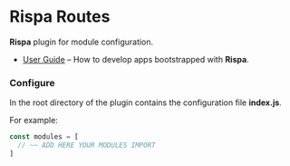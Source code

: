 # Rispa Routes

**Rispa** plugin for module configuration.

* [User Guide](https://github.com/rispa-io/rispa-core) – How to develop apps bootstrapped with **Rispa**.

### Configure
In the root directory of the plugin contains the configuration file **index.js**.

For example:
```js
const modules = [
  // ~~ ADD HERE YOUR MODULES IMPORT
]
```
